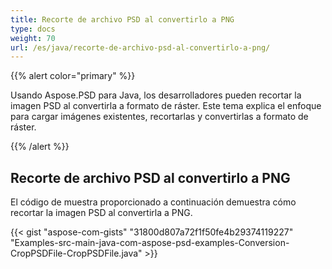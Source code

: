 ```yaml
---
title: Recorte de archivo PSD al convertirlo a PNG
type: docs
weight: 70
url: /es/java/recorte-de-archivo-psd-al-convertirlo-a-png/
---
```


{{% alert color="primary" %}} 

Usando Aspose.PSD para Java, los desarrolladores pueden recortar la imagen PSD al convertirla a formato de ráster. Este tema explica el enfoque para cargar imágenes existentes, recortarlas y convertirlas a formato de ráster.

{{% /alert %}} 
## **Recorte de archivo PSD al convertirlo a PNG**
El código de muestra proporcionado a continuación demuestra cómo recortar la imagen PSD al convertirla a PNG.



{{< gist "aspose-com-gists" "31800d807a72f1f50fe4b29374119227" "Examples-src-main-java-com-aspose-psd-examples-Conversion-CropPSDFile-CropPSDFile.java" >}}





